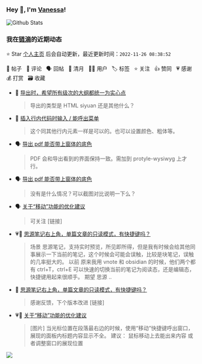 ### Hey 👋, I'm [Vanessa](http://vanessa.b3log.org/)!

![Github Stats](https://github-readme-stats.vercel.app/api?username=Vanessa219&show_icons=true)

<!--events start -->

### 我在[链滴](https://ld246.com)的近期动态

⭐️ Star [个人主页](https://github.com/Vanessa219/Vanessa219) 后会自动更新，最近更新时间：`2022-11-26 08:38:52`

📝 帖子 &nbsp; 💬 评论 &nbsp; 🗣 回帖 &nbsp; 🌙 清月 &nbsp; 👨‍💻 用户 &nbsp; 🏷️ 标签 &nbsp; ⭐️ 关注 &nbsp; 👍 赞同 &nbsp; 💗 感谢 &nbsp; 💰 打赏 &nbsp; 🗃 收藏

* 💬 [导出时，希望所有级次的大纲都统一为实心点](https://ld246.com/article/1669389128052/comment/1669389715243#comments)

  > 导出的类型是 HTML siyuan 还是其他什么？
* 💬 [插入行内代码时输入 / 能呼出菜单](https://ld246.com/article/1669338106626/comment/1669339595257#comments)

  > 这个同其他行内元素一样是可以的。也可以设置颜色、粗体等。
* 🗣 [导出 pdf 能否带上窗体的底色](https://ld246.com/article/1669130190643/comment/1669259453455#comments)

  > PDF 会和导出看到的界面保持一致。需加到 protyle-wysiwyg 上才行。
* 🗣 [导出 pdf 能否带上窗体的底色](https://ld246.com/article/1669130190643/comment/1669182804052#comments)

  > 没有是什么情况？可以截图对比说明一下么？
* 🗣 [关于“移动”功能的优化建议](https://ld246.com/article/1669186144766/comment/1669197814421#comments)

  > 可关注 [链接]
* 💗📝 [思源笔记右上角，单篇文章的只读模式，有快捷键吗？](https://ld246.com/article/1669220822848)

  > 场景 思源笔记，支持实时预览，所见即所得，但是我有时候会给其他同事展示一下当前的笔记，这个时候会可能会误触，比较是块笔记，误触的几率挺大的。 以前 原来我用 vnote 和 obsidian 的时候，他们两个都有 ctrl+T，ctrl+E 可以快速的切换当前的笔记为阅读态，还是编辑态，快捷键用起来很顺手。 期望 思源 ..
* 💬 [思源笔记右上角，单篇文章的只读模式，有快捷键吗？](https://ld246.com/article/1669220822848/comment/1669257425357#comments)

  > 感谢反馈，下个版本改进 [链接]
* 💗📝 [关于“移动”功能的优化建议](https://ld246.com/article/1669186144766)

  > [图片] 当光标位置在段落最右边的时候，使用“移动”快捷键呼出窗口，展现的面板内标题内容显示不全。 建议： 鼠标移动上去能出来内容 或者调整窗口的展现位置


<!--events end -->

<a title="Hits" target="_blank" href="https://github.com/Vanessa219/Vanessa219"><img src="https://hits.b3log.org/Vanessa219/Vanessa219.svg"></a>
